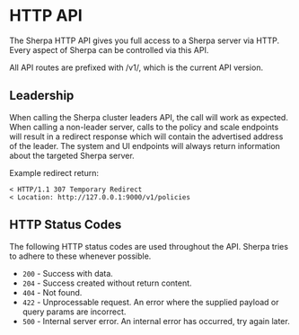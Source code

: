 # HTTP API

The Sherpa HTTP API gives you full access to a Sherpa server via HTTP. Every aspect of Sherpa can be controlled via this API.

All API routes are prefixed with /v1/, which is the current API version.

## Leadership

When calling the Sherpa cluster leaders API, the call will work as expected. When calling a non-leader server, calls to the policy and scale endpoints will result in a redirect response which will contain the advertised address of the leader. The system and UI endpoints will always return information about the targeted Sherpa server.

Example redirect return:
```
< HTTP/1.1 307 Temporary Redirect
< Location: http://127.0.0.1:9000/v1/policies
```

## HTTP Status Codes
The following HTTP status codes are used throughout the API. Sherpa tries to adhere to these whenever possible.

* `200` - Success with data.
* `204` - Success created without return content.
* `404` - Not found.
* `422` - Unprocessable request. An error where the supplied payload or query params are incorrect.
* `500` - Internal server error. An internal error has occurred, try again later.
